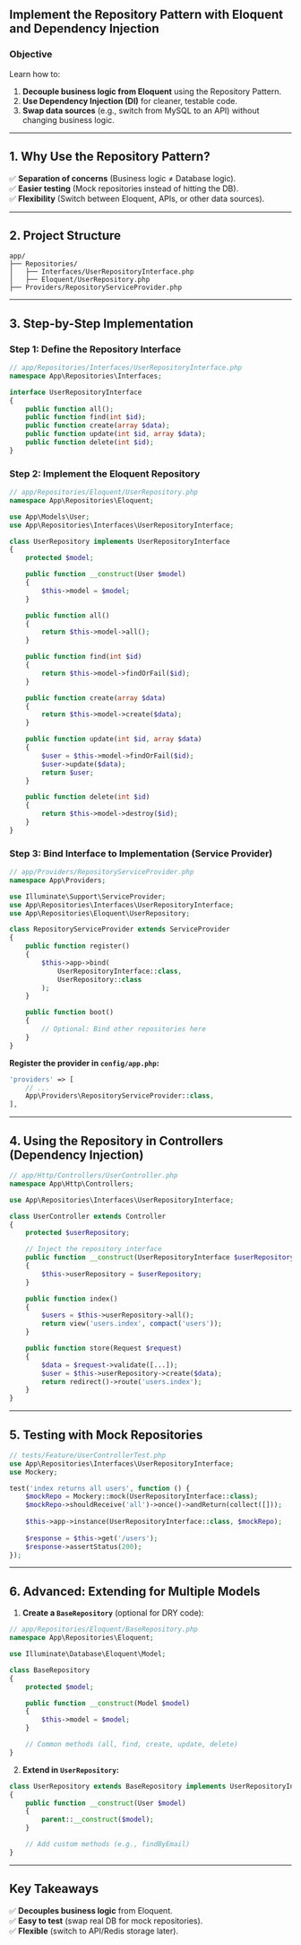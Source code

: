## **Implement the Repository Pattern with Eloquent and Dependency Injection**  

### **Objective**  
Learn how to:  
1. **Decouple business logic from Eloquent** using the Repository Pattern.  
2. **Use Dependency Injection (DI)** for cleaner, testable code.  
3. **Swap data sources** (e.g., switch from MySQL to an API) without changing business logic.  

---

## **1. Why Use the Repository Pattern?**  
✅ **Separation of concerns** (Business logic ≠ Database logic).  
✅ **Easier testing** (Mock repositories instead of hitting the DB).  
✅ **Flexibility** (Switch between Eloquent, APIs, or other data sources).  

---

## **2. Project Structure**  
```
app/
├── Repositories/
│   ├── Interfaces/UserRepositoryInterface.php  
│   ├── Eloquent/UserRepository.php  
├── Providers/RepositoryServiceProvider.php  
```

---

## **3. Step-by-Step Implementation**  

### **Step 1: Define the Repository Interface**  
```php
// app/Repositories/Interfaces/UserRepositoryInterface.php
namespace App\Repositories\Interfaces;

interface UserRepositoryInterface
{
    public function all();
    public function find(int $id);
    public function create(array $data);
    public function update(int $id, array $data);
    public function delete(int $id);
}
```

### **Step 2: Implement the Eloquent Repository**  
```php
// app/Repositories/Eloquent/UserRepository.php
namespace App\Repositories\Eloquent;

use App\Models\User;
use App\Repositories\Interfaces\UserRepositoryInterface;

class UserRepository implements UserRepositoryInterface
{
    protected $model;

    public function __construct(User $model)
    {
        $this->model = $model;
    }

    public function all()
    {
        return $this->model->all();
    }

    public function find(int $id)
    {
        return $this->model->findOrFail($id);
    }

    public function create(array $data)
    {
        return $this->model->create($data);
    }

    public function update(int $id, array $data)
    {
        $user = $this->model->findOrFail($id);
        $user->update($data);
        return $user;
    }

    public function delete(int $id)
    {
        return $this->model->destroy($id);
    }
}
```

### **Step 3: Bind Interface to Implementation (Service Provider)**  
```php
// app/Providers/RepositoryServiceProvider.php
namespace App\Providers;

use Illuminate\Support\ServiceProvider;
use App\Repositories\Interfaces\UserRepositoryInterface;
use App\Repositories\Eloquent\UserRepository;

class RepositoryServiceProvider extends ServiceProvider
{
    public function register()
    {
        $this->app->bind(
            UserRepositoryInterface::class, 
            UserRepository::class
        );
    }

    public function boot()
    {
        // Optional: Bind other repositories here
    }
}
```

**Register the provider in `config/app.php`:**  
```php
'providers' => [
    // ...
    App\Providers\RepositoryServiceProvider::class,
],
```

---

## **4. Using the Repository in Controllers (Dependency Injection)**  
```php
// app/Http/Controllers/UserController.php
namespace App\Http\Controllers;

use App\Repositories\Interfaces\UserRepositoryInterface;

class UserController extends Controller
{
    protected $userRepository;

    // Inject the repository interface
    public function __construct(UserRepositoryInterface $userRepository)
    {
        $this->userRepository = $userRepository;
    }

    public function index()
    {
        $users = $this->userRepository->all();
        return view('users.index', compact('users'));
    }

    public function store(Request $request)
    {
        $data = $request->validate([...]);
        $user = $this->userRepository->create($data);
        return redirect()->route('users.index');
    }
}
```

---

## **5. Testing with Mock Repositories**  
```php
// tests/Feature/UserControllerTest.php
use App\Repositories\Interfaces\UserRepositoryInterface;
use Mockery;

test('index returns all users', function () {
    $mockRepo = Mockery::mock(UserRepositoryInterface::class);
    $mockRepo->shouldReceive('all')->once()->andReturn(collect([]));
    
    $this->app->instance(UserRepositoryInterface::class, $mockRepo);
    
    $response = $this->get('/users');
    $response->assertStatus(200);
});
```

---

## **6. Advanced: Extending for Multiple Models**  
1. **Create a `BaseRepository`** (optional for DRY code):  
```php
// app/Repositories/Eloquent/BaseRepository.php
namespace App\Repositories\Eloquent;

use Illuminate\Database\Eloquent\Model;

class BaseRepository
{
    protected $model;

    public function __construct(Model $model)
    {
        $this->model = $model;
    }

    // Common methods (all, find, create, update, delete)
}
```
2. **Extend in `UserRepository`:**  
```php
class UserRepository extends BaseRepository implements UserRepositoryInterface
{
    public function __construct(User $model)
    {
        parent::__construct($model);
    }

    // Add custom methods (e.g., findByEmail)
}
```

---

## **Key Takeaways**  
✅ **Decouples business logic** from Eloquent.  
✅ **Easy to test** (swap real DB for mock repositories).  
✅ **Flexible** (switch to API/Redis storage later).  
